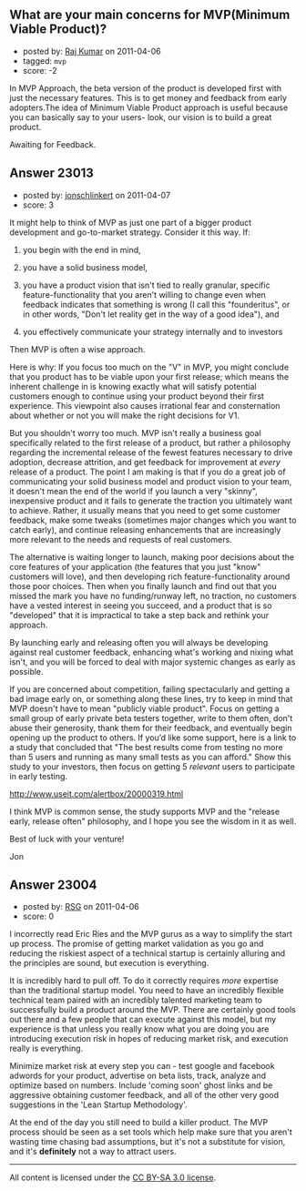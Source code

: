 ## What are your main concerns for MVP(Minimum Viable Product)?

- posted by: [Raj Kumar](https://stackexchange.com/users/-1/9158-raj-kumar) on 2011-04-06
- tagged: `mvp`
- score: -2

In MVP Approach, the beta version of the product is developed first with just the necessary features. This is to get money and feedback from early adopters.The idea of Minimum Viable Product approach is useful because you can basically say to your users- look, our vision is to build a great product. 

Awaiting for Feedback.


## Answer 23013

- posted by: [jonschlinkert](https://stackexchange.com/users/-1/9243-jonschlinkert) on 2011-04-07
- score: 3

It might help to think of MVP as just one part of a bigger product development and go-to-market strategy. Consider it this way. If:

1) you begin with the end in mind, 

2) you have a solid business model, 

3) you have a product vision that isn't tied to really granular, specific feature-functionality that you aren't willing to change even when feedback indicates that something is wrong (I call this "founderitus", or in other words, "Don't let reality get in the way of a good idea"), and 

4) you effectively communicate your strategy internally and to investors 

Then MVP is often a wise approach. 

Here is why: If you focus too much on the "V" in MVP, you might conclude that you product has to be viable upon your first release; which means the inherent challenge in is knowing exactly what will satisfy potential customers enough to continue using your product beyond their first experience. This viewpoint also causes irrational fear and consternation about whether or not you will make the right decisions for V1.  

But you shouldn't worry too much. MVP isn't really a business goal specifically related to the first release of a product, but rather a philosophy regarding the incremental release of the fewest features necessary to drive adoption, decrease attrition, and get feedback for improvement at *every* release of a product.  The point I am making is that if you do a great job of communicating your solid business model and product vision to your team, it doesn't mean the end of the world if you launch a very "skinny", inexpensive product and it fails to generate the traction you ultimately want to achieve. Rather, it usually means that you need to get some customer feedback, make some tweaks (sometimes major changes which you want to catch early), and continue releasing enhancements that are increasingly more relevant to the needs and requests of real customers. 

The alternative is waiting longer to launch, making poor decisions about the core features of your application (the features that you just "know" customers will love), and then developing rich feature-functionality around those poor choices. Then when you finally launch and find out that you missed the mark you have no funding/runway left, no traction, no customers have a vested interest in seeing you succeed, and a product that is so "developed" that it is impractical to take a step back and rethink your approach. 

By launching early and releasing often you will always be developing against real customer feedback, enhancing what's working and nixing what isn't, and you will be forced to deal with major systemic changes as early as possible. 

If you are concerned about competition, failing spectacularly and getting a bad image early on, or something along these lines, try to keep in mind that MVP doesn't have to mean "publicly viable product".  Focus on getting a small group of early private beta testers together, write to them often, don't abuse their generosity, thank them for their feedback, and eventually begin opening up the product to others.  If you’d like some support, here is a link to a study that concluded that "The best results come from testing no more than 5 users and running as many small tests as you can afford."  Show this study to your investors, then focus on getting 5 *relevant* users to participate in early testing. 

http://www.useit.com/alertbox/20000319.html

I think MVP is common sense, the study supports MVP and the "release early, release often" philosophy, and I hope you see the wisdom in it as well.

Best of luck with your venture!

Jon



## Answer 23004

- posted by: [RSG](https://stackexchange.com/users/-1/7852-rsg) on 2011-04-06
- score: 0

I incorrectly read Eric Ries and the MVP gurus as a way to simplify the start up process.  The promise of getting market validation as you go and reducing the riskiest aspect of a technical startup is certainly alluring and the principles are sound, but execution is everything.  

It is incredibly hard to pull off.  To do it correctly requires _more_ expertise than the traditional startup model.  You need to have an incredibly flexible technical team paired with an incredibly talented marketing team to successfully build a product around the MVP.  There are certainly good tools out there and a few people that can execute against this model, but my experience is that unless you really know what you are doing you are introducing execution risk in hopes of reducing market risk, and execution really is everything.

Minimize market risk at every step you can - test google and facebook adwords for your product, advertise on beta lists, track, analyze and optimize based on numbers.  Include 'coming soon' ghost links and be aggressive obtaining customer feedback, and all of the other very good suggestions in the 'Lean Startup Methodology'.  

At the end of the day you still need to build a killer product.  The MVP process should be seen as a set tools which help make sure that you aren't wasting time chasing bad assumptions, but it's not a substitute for vision, and it's **definitely** not a way to attract users.



---

All content is licensed under the [CC BY-SA 3.0 license](https://creativecommons.org/licenses/by-sa/3.0/).
